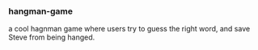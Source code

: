 ### hangman-game
a cool hagnman game where users try to guess the right word, and save Steve from being hanged.
